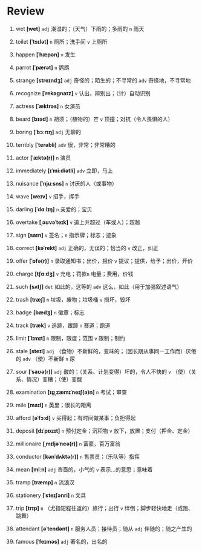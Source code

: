 # Review

1. wet **[wet]** `adj` 潮湿的；（天气）下雨的；多雨的 `n` 雨天

2. toilet **[ˈtɔɪlət]** `n` 厕所；洗手间 `v` 上厕所

3. happen **[ˈhæpən]** `v` 发生

4. parrot **[ˈpærət]** `n` 鹦鹉

5. strange **[streɪndʒ]** `adj` 奇怪的；陌生的；不寻常的 `adv` 奇怪地，不寻常地

6. recognize **[ˈrekəɡnaɪz]** `v` 认出，辨别出；（计）自动识别

7. actress **[ˈæktrəs]** `n` 女演员

8. beard **[bɪəd]** `n` 胡须；（植物的）芒 `v` 顶撞；对抗（令人畏惧的人）

9. boring **[ˈbɔːrɪŋ]** `adj` 无聊的

10. terribly **[ˈterəbli]** `adv` 很，非常；非常糟的

11. actor **[ˈæktə(r)]** `n` 演员

12. immediately **[ɪˈmiːdiətli]** `adv` 立即，马上

13. nuisance **[ˈnjuːsns]** `n` 讨厌的人（或事物）

14. wave **[weɪv]** `v` 招手，挥手

15. darling **[ˈdɑːlɪŋ]** `n` 亲爱的；宝贝

16. overtake **[ˌəʊvəˈteɪk]** `v` 追上并超过（车或人）；超越

17. sign **[saɪn]** `v` 签名；`n` 指示牌；标志；迹象

18. correct **[kəˈrekt]** `adj` 正确的，无误的；恰当的 `v` 改正，纠正

19. offer **[ˈɒfə(r)]** `n` 录取通知书；出价，报价 `v` 提议；提供，给予；出价，开价

20. charge **[tʃɑːdʒ]** `v` 充电；罚款`n` 电量；费用，价钱

21. such **[sʌtʃ]** `det` 如此的，这等的 `adv` 这么，如此（用于加强叙述语气）

22. trash **[træʃ]** `n` 垃圾，废物；垃圾桶 `v` 损坏，毁坏

23. badge **[bædʒ]** `n` 徽章；标志

24. track **[træk]** `v` 追踪，跟踪 `n` 赛道；跑道

25. limit **[ˈlɪmɪt]** `n` 限制，限度；范围 `v` 限制；制约

26. stale **[steɪl]** `adj` （食物）不新鲜的，变味的；（因长期从事同一工作而）厌倦的 `adv` （使）不新鲜 `n` 尿

27. sour **[ˈsaʊə(r)]** `adj` 酸的；（关系、计划变得）坏的，令人不快的 `v` （使）（关系、情况）变糟；（使）变酸

28. examination **[ɪɡˌzæmɪˈneɪʃ(ə)n]** `n` 考试；审查

29. mile **[maɪl]** `n` 英里；很长的距离

30. afford **[əˈfɔːd]** `v` 买得起；有时间做某事；负担得起

31. deposit **[dɪˈpɒzɪt]** `n` 预付定金；沉积物 `v` 放下，放置；支付（押金、定金）

32. millionaire **[ˌmɪljəˈneə(r)]** `n` 富豪，百万富翁

33. conductor **[kənˈdʌktə(r)]** `n` 售票员；（乐队等）指挥

34. mean **[miːn]** `adj` 吝啬的，小气的 `v` 表示...的意思；意味着

35. tramp **[træmp]** `n` 流浪汉

36. stationery **[ˈsteɪʃənri]** `n` 文具

37. trip **[trɪp]** `n` （尤指短程往返的）旅行；出行 `v` 绊倒；脚步轻快地走（或跑、跳舞）

38. attendant **[əˈtendənt]** `n` 服务人员；接待员；随从 `adj` 伴随的；随之产生的

39. famous **[ˈfeɪməs]** `adj` 著名的，出名的
